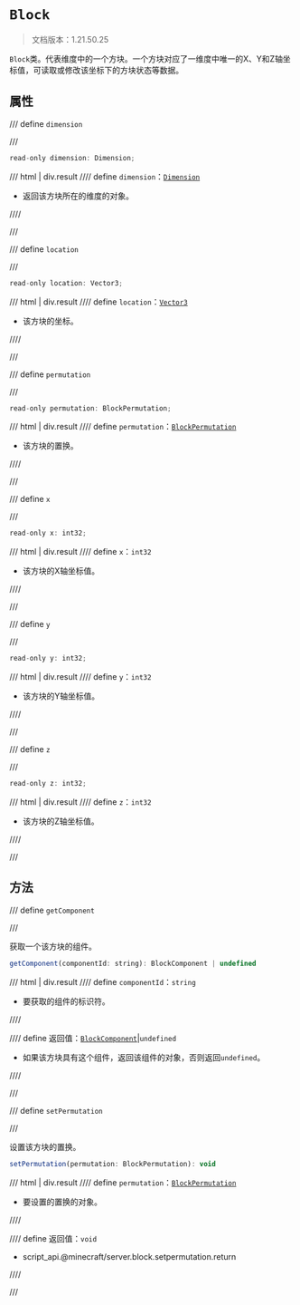 # `Block`

> 文档版本：1.21.50.25

`Block`类。代表维度中的一个方块。一个方块对应了一维度中唯一的X、Y和Z轴坐标值，可读取或修改该坐标下的方块状态等数据。

## 属性

/// define
`dimension`


///

```js
read-only dimension: Dimension;
```

/// html | div.result
//// define
`dimension`：[`Dimension`](./dimension.md)

- 返回该方块所在的维度的对象。


////

///


/// define
`location`


///

```js
read-only location: Vector3;
```

/// html | div.result
//// define
`location`：[`Vector3`](./vector3.md)

- 该方块的坐标。


////

///


/// define
`permutation`


///

```js
read-only permutation: BlockPermutation;
```

/// html | div.result
//// define
`permutation`：[`BlockPermutation`](./blockpermutation.md)

- 该方块的置换。


////

///


/// define
`x`


///

```js
read-only x: int32;
```

/// html | div.result
//// define
`x`：`int32`

- 该方块的X轴坐标值。


////

///


/// define
`y`


///

```js
read-only y: int32;
```

/// html | div.result
//// define
`y`：`int32`

- 该方块的Y轴坐标值。


////

///


/// define
`z`


///

```js
read-only z: int32;
```

/// html | div.result
//// define
`z`：`int32`

- 该方块的Z轴坐标值。


////

///


## 方法

/// define
`getComponent`


///

获取一个该方块的组件。

```js
getComponent(componentId: string): BlockComponent | undefined
```

/// html | div.result
//// define
`componentId`：`string`

- 要获取的组件的标识符。


////

//// define
返回值：[`BlockComponent`](./blockcomponent.md)|`undefined`

- 如果该方块具有这个组件，返回该组件的对象，否则返回`undefined`。


////

///


/// define
`setPermutation`


///

设置该方块的置换。

```js
setPermutation(permutation: BlockPermutation): void
```

/// html | div.result
//// define
`permutation`：[`BlockPermutation`](./blockpermutation.md)

- 要设置的置换的对象。


////

//// define
返回值：`void`

- script_api.@minecraft/server.block.setpermutation.return


////

///


